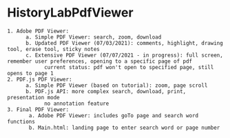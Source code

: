 # HistoryLabPdfViewer

    1. Adobe PDF Viewer:
          a. Simple PDF Viewer: search, zoom, download
          b. Updated PDF Viewer (07/03/2021): comments, highlight, drawing tool, erase tool, sticky notes
          c. Extensive PDF Viewer (07/07/2021 - in progress): full screen, remember user preferences, opening to a specific page of pdf
                current status: pdf won't open to specified page, still opens to page 1
    2. PDF.js PDF Viewer:
          a. Simple PDF Viewer (based on tutorial): zoom, page scroll
          b. PDF.js API: more complex search, download, print, presentation mode
                no annotation feature
    3. Final PDF Viewer:
           a. Adobe PDF Viewer: includes goTo page and search word functions
           b. Main.html: landing page to enter search word or page number
